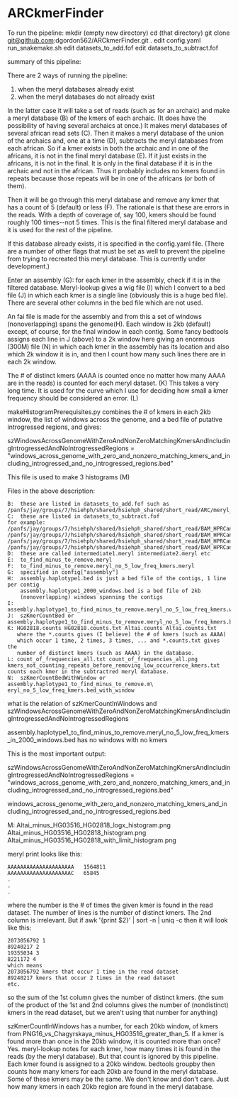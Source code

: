 # ARCkmerFinder

To run the pipeline:
mkdir (empty new directory)
cd (that directory)
git clone git@github.com:dgordon562/ARCkmerFinder.git .
edit config.yaml
run_snakemake.sh
edit datasets_to_add.fof
edit datasets_to_subtract.fof

     

summary of this pipeline:

There are 2 ways of running the pipeline:
1) when the meryl databases already exist
2) when the meryl databases do not already exist

In the latter case it will take a set of reads (such as for an
archaic) and make a meryl database (B) of the kmers of each archaic.  (It
does have the possibility of having several archaics at once.)  It
makes meryl databases of several african read sets (C).  Then it makes a
meryl database of the union of the archaics and, one at a time (D),
subtracts the meryl databases from each african.  So if a kmer exists
in both the archaic and in one of the africans, it is not in the final
meryl database (E).  If it just exists in the africans, it is not in the
final.  It is only in the final database if it is in the archaic and
not in the african.  Thus it probably includes no kmers found in
repeats because those repeats will be in one of the africans (or both
of them).

Then it will be go through this meryl database and remove any kmer
that has a count of 5 (default) or less (F).  The rationale is that these are errors
in the reads.  With a depth of coverage of, say 100, kmers should be
found roughly 100 times--not 5 times.  This is the final filtered
meryl database and it is used for the rest of the pipeline.

If this database already exists, it is specified in the config.yaml
file.  (There are a number of other flags that must be set as well to
prevent the pipeline from trying to recreated this meryl database.
This is currently under development.)

Enter an assembly (G):  for each kmer in the assembly, check if it is in
the filtered database.  Meryl-lookup gives a wig file (I) which I convert
to a bed file (J) in which each kmer is a single line (obviously this is a
huge bed file).  There are several other columns in the bed file which
are not used.

An fai file is made for the assembly and from this a set of windows
(nonoverlapping) spans the genome(H).  Each window is 2kb (default)
except, of course, for the final window in each contig.  Some fancy
bedtools assigns each line in J (above) to a 2k window here giving an
enormous (300M) file (N) in which each kmer in the assembly has its
location and also which 2k window it is in, and then I count how many
such lines there are in each 2k window.

The # of distinct kmers (AAAA is counted once no matter how many AAAA
are in the reads) is counted for each meryl dataset.  (K) This takes a
very long time.  It is used for the curve which I use for deciding how
small a kmer frequency should be considered an error. (L)

makeHistogramPrerequisites.py combines the # of kmers in each 2kb
window, the list of windows across the genome, and a bed file of
putative introgressed regions, and gives:

szWindowsAcrossGenomeWithZeroAndNonZeroMatchingKmersAndIncludingIntrogressedAndNoIntrogressedRegions = "windows_across_genome_with_zero_and_nonzero_matching_kmers_and_including_introgressed_and_no_introgressed_regions.bed"

This file is used to make 3 histograms (M)




Files in the above description:
```
B:  these are listed in datasets_to_add.fof such as /panfs/jay/groups/7/hsiehph/shared/hsiehph_shared/short_read/ARC/meryl_databases/Chagyrskaya.meryl
C:  these are listed in datasets_to_subtract.fof
for example:
/panfs/jay/groups/7/hsiehph/shared/hsiehph_shared/short_read/BAM_HPRCandMEL/HG03516.final2.fq.gz /panfs/jay/groups/7/hsiehph/shared/hsiehph_shared/short_read/BAM_HPRCandMEL/meryl_databases/HG03516.meryl
/panfs/jay/groups/7/hsiehph/shared/hsiehph_shared/short_read/BAM_HPRCandMEL/HG02818.final.fq.gz /panfs/jay/groups/7/hsiehph/shared/hsiehph_shared/short_read/BAM_HPRCandMEL/meryl_databases/HG02818.meryl
D:  these are called intermediate1.meryl intermediate2.meryl etc
E:  to_find_minus_to_remove.meryl
F:  to_find_minus_to_remove.meryl_no_5_low_freq_kmers.meryl
G:  specified in config["assembly"]
H:  assembly.haplotype1.bed is just a bed file of the contigs, 1 line per contig
    assembly.haplotype1_2000_windows.bed is a bed file of 2kb
    (nonoverlapping) windows spanning the contigs
I:  assembly.haplotype1_to_find_minus_to_remove.meryl_no_5_low_freq_kmers.wig    
J:  szKmerCountBed or assembly.haplotype1_to_find_minus_to_remove.meryl_no_5_low_freq_kmers.bed
K: HG02818.counts HG02818.counts.txt Altai.counts Altai.counts.txt
   where the *.counts gives (I believe) the # of kmers (such as AAAA)
   which occur 1 time, 2 times, 3 times, ... and *.counts.txt gives the
   number of distinct kmers (such as AAAA) in the database.
L: count_of_frequencies_all.txt count_of_frequencies_all.png
kmers_not_counting_repeats_before_removing_low_occurrence_kmers.txt counts each kmer in the subtractred meryl database.  
N:  szKmerCountBedWithWindow or assembly.haplotype1_to_find_minus_to_remove.m\
eryl_no_5_low_freq_kmers.bed_with_window
```

what is the relation of szKmerCountInWindows and szWindowsAcrossGenomeWithZeroAndNonZeroMatchingKmersAndIncludingIntrogressedAndNoIntrogressedRegions

assembly.haplotype1_to_find_minus_to_remove.meryl_no_5_low_freq_kmers_in_2000_windows.bed
has no windows with no kmers


This is the most important output:

szWindowsAcrossGenomeWithZeroAndNonZeroMatchingKmersAndIncludingIntrogressedAndNoIntrogressedRegions = "windows_across_genome_with_zero_and_nonzero_matching_kmers_and_including_introgressed_and_no_introgressed_regions.bed"

windows_across_genome_with_zero_and_nonzero_matching_kmers_and_including_introgressed_and_no_introgressed_regions.bed


M:
Altai_minus_HG03516_HG02818_logx_histogram.png
Altai_minus_HG03516_HG02818_histogram.png
Altai_minus_HG03516_HG02818_with_limit_histogram.png



meryl print looks like this:
```
AAAAAAAAAAAAAAAAAAAAA   1564811
AAAAAAAAAAAAAAAAAAAAC   65845
.
.
.
```
where the number is the # of times the given kmer is found in the
read dataset.
The number of lines is the number of distinct kmers.  The 2nd column 
is irrelevant.
But if awk '{print $2}' | sort -n | uniq -c
then it will look like this:
```
2073056792 1
89240217 2
19355034 3
8221172 4
which means 
2073056792 kmers that occur 1 time in the read dataset
89240217 kmers that occur 2 times in the read dataset
etc.
```
so the sum of the 1st column gives the number of distinct kmers.
(the sum of the product of the 1st and 2nd columns gives the number
of (nondistinct) kmers in the read dataset, but we aren't using that
number for anything)

szKmerCountInWindows has a number, for each 20kb window, of kmers from
PNG16_vs_Chagyrskaya_minus_HG03516_greater_than_5.  If a kmer is found
more than once in the 20kb window, it is counted more than once?  Yes.
meryl-lookup notes for each kmer, how many times it is found in the
reads (by the meryl database).  But that count is ignored by this
pipeline.  Each kmer found is assigned to a 20kb window.  bedtools
groupby then counts how many kmers for each 20kb are found in the
meryl database.  Some of these kmers may be the same.  We don't know
and don't care.  Just how many kmers in each 20kb region are found in
the meryl database.



